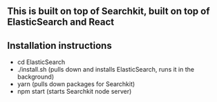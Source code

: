 ## This is built on top of Searchkit, built on top of ElasticSearch and React

##  Installation instructions

- cd ElasticSearch
- ./install.sh (pulls down and installs ElasticSearch, runs it in the background)
- yarn (pulls down packages for Searchkit)
- npm start (starts Searchkit node server)
